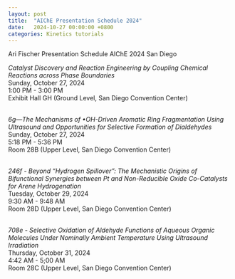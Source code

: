 ```yaml
---
layout: post
title:  "AIChE Presentation Schedule 2024"
date:   2024-10-27 00:00:00 +0800
categories: Kinetics tutorials
---
```

Ari Fischer Presentation Schedule AIChE 2024 San Diego

*Catalyst Discovery and Reaction Engineering by Coupling Chemical Reactions across Phase Boundaries* <br />
Sunday, October 27, 2024 <br />
1:00 PM - 3:00 PM <br />
Exhibit Hall GH (Ground Level, San Diego Convention Center) <br />
<br />

*6g—The Mechanisms of •OH-Driven Aromatic Ring Fragmentation Using Ultrasound and Opportunities for Selective Formation of Dialdehydes* <br />
Sunday, October 27, 2024 <br />
5:18 PM - 5:36 PM <br />
Room 28B (Upper Level, San Diego Convention Center)<br />
<br />

*246f - Beyond “Hydrogen Spillover”: The Mechanistic Origins of Bifunctional Synergies between Pt and Non-Reducible Oxide Co-Catalysts for Arene Hydrogenation* <br />
Tuesday, October 29, 2024 <br />
9:30 AM - 9:48 AM <br />
Room 28D (Upper Level, San Diego Convention Center)<br />
<br />

*708e - Selective Oxidation of Aldehyde Functions of Aqueous Organic Molecules Under Nominally Ambient Temperature Using Ultrasound Irradiation* <br />
Thursday, October 31, 2024 <br />
4:42 AM - 5;00 AM <br />
Room 28C (Upper Level, San Diego Convention Center)<br />
